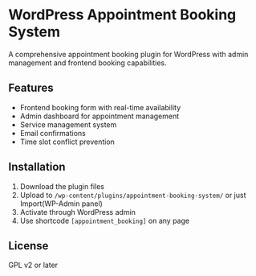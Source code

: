 # WordPress Appointment Booking System

A comprehensive appointment booking plugin for WordPress with admin management and frontend booking capabilities.

## Features
- Frontend booking form with real-time availability
- Admin dashboard for appointment management
- Service management system
- Email confirmations
- Time slot conflict prevention

## Installation
1. Download the plugin files
2. Upload to `/wp-content/plugins/appointment-booking-system/` or just Import(WP-Admin panel)
3. Activate through WordPress admin
4. Use shortcode `[appointment_booking]` on any page

## License
GPL v2 or later
